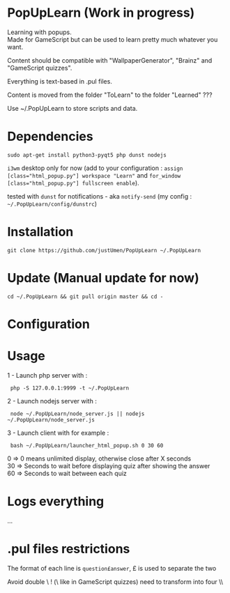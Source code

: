 # PopUpLearn (Work in progress)

Learning with popups.  
Made for GameScript but can be used to learn pretty much whatever you want.  

Content should be compatible with "WallpaperGenerator", "Brainz" and "GameScript quizzes".  

Everything is text-based in .pul files.  

Content is moved from the folder "ToLearn" to the folder "Learned" ???

Use ~/.PopUpLearn to store scripts and data.

# Dependencies

    sudo apt-get install python3-pyqt5 php dunst nodejs

`i3wm` desktop only for now (add to your configuration : `assign [class="html_popup.py"] workspace "Learn"` and `for_window [class="html_popup.py"] fullscreen enable`).  

tested with `dunst` for notifications - aka `notify-send` (my config : `~/.PopUpLearn/config/dunstrc`)  

# Installation

    git clone https://github.com/justUmen/PopUpLearn ~/.PopUpLearn

# Update (Manual update for now)

	cd ~/.PopUpLearn && git pull origin master && cd -

# Configuration

# Usage

1 - Launch php server with :  

     php -S 127.0.0.1:9999 -t ~/.PopUpLearn

2 - Launch nodejs server with :  

     node ~/.PopUpLearn/node_server.js || nodejs ~/.PopUpLearn/node_server.js

3 - Launch client with for example :  

     bash ~/.PopUpLearn/launcher_html_popup.sh 0 30 60

0 => 0 means unlimited display, otherwise close after X seconds  
30 => Seconds to wait before displaying quiz after showing the answer  
60 => Seconds to wait between each quiz  


# Logs everything

...

# .pul files restrictions

The format of each line is `question£answer`, £ is used to separate the two  

Avoid double \ ! (\\ like in GameScript quizzes) need to transform into four \\\\  
